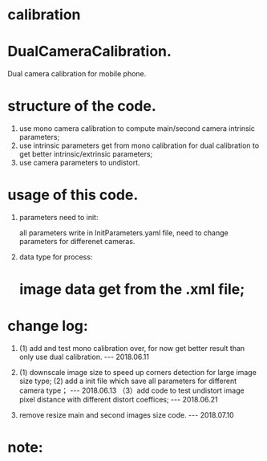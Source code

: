 # calibration
# DualCameraCalibration.
Dual camera calibration for mobile phone.

# structure of the code.
1. use mono camera calibration to compute main/second camera intrinsic parameters;
2. use intrinsic parameters get from mono calibration for dual calibration to get better intrinsic/extrinsic parameters;
3. use camera parameters to undistort.

# usage of this code.
1. parameters need to init:
	
	all parameters write in InitParameters.yaml file, need to change parameters for differenet cameras.


2. data type for process:
	# image data get from the .xml file;

# change log:
1. (1) add and test mono calibration over, for now get better result than only use dual calibration. --- 2018.06.11

2. (1) downscale image size to speed up corners detection for large image size type;
   (2) add a init file which save all parameters for different camera type；						     --- 2018.06.13
  （3）add code to test undistort image pixel distance with different distort coeffices;				 --- 2018.06.21

3. remove resize main and second images size code.									                 --- 2018.07.10
# note:

